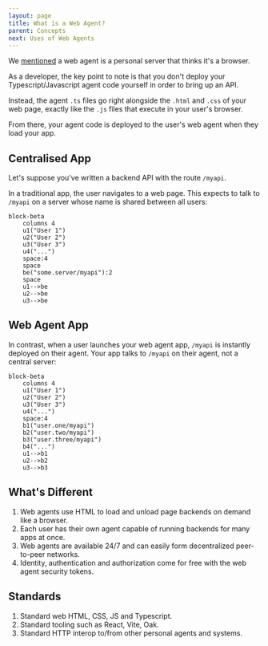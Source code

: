 ```yaml
---
layout: page
title: What is a Web Agent?
parent: Concepts
next: Uses of Web Agents
---
```

We [mentioned](../../start) a web agent is a personal server that thinks it's a browser.

As a developer, the key point to note is that you don't deploy your Typescript/Javascript agent code
yourself in order to bring up an API.

Instead, the agent `.ts` files go right alongside the `.html` and `.css` of your web page, exactly like the `.js`
files that execute in your user's browser.

From there, your agent code is deployed to the user's web agent when they load your app.

## Centralised App
Let's suppose you've written a backend API with the route `/myapi`.

In a traditional app, the user navigates to a web page. This expects to talk to `/myapi` on a server
whose name is shared between all users:

```mermaid
block-beta
    columns 4
    u1("User 1")
    u2("User 2")
    u3("User 3")
    u4("...")
    space:4
    space
    be("some.server/myapi"):2
    space
    u1-->be
    u2-->be
    u3-->be
```

## Web Agent App
In contrast, when a user launches your web agent app, `/myapi` is instantly deployed on their agent. Your app talks
to `/myapi` on their agent, not a central server:

```mermaid
block-beta
    columns 4
    u1("User 1")
    u2("User 2")
    u3("User 3")
    u4("...")
    space:4
    b1("user.one/myapi")
    b2("user.two/myapi")
    b3("user.three/myapi")
    b4("...")
    u1-->b1
    u2-->b2
    u3-->b3
```
## What's Different

1. Web agents use HTML to load and unload page backends on demand like a browser.
2. Each user has their own agent capable of running backends for many apps at once.
3. Web agents are available 24/7 and can easily form decentralized peer-to-peer networks.
4. Identity, authentication and authorization come for free with the web agent security tokens.

## Standards

1. Standard web HTML, CSS, JS and Typescript.
2. Standard tooling such as React, Vite, Oak.
3. Standard HTTP interop to/from other personal agents and systems.
